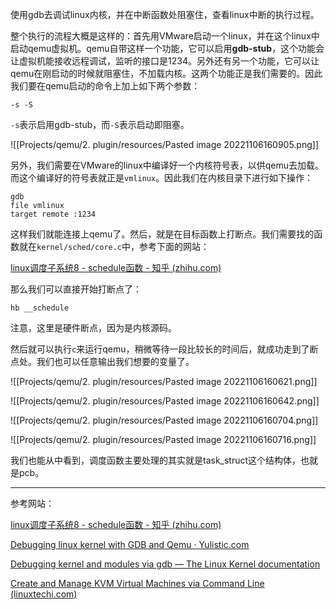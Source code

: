 使用gdb去调试linux内核，并在中断函数处阻塞住，查看linux中断的执行过程。

整个执行的流程大概是这样的：首先用VMware启动一个linux，并在这个linux中启动qemu虚拟机。qemu自带这样一个功能，它可以启用**gdb-stub**，这个功能会让虚拟机能接收远程调试，监听的接口是1234。另外还有另一个功能，它可以让qemu在刚启动的时候就阻塞住，不加载内核。这两个功能正是我们需要的。因此我们要在qemu启动的命令上加上如下两个参数：

```shell
-s -S
```

`-s`表示启用gdb-stub，而`-S`表示启动即阻塞。

![[Projects/qemu/2. plugin/resources/Pasted image 20221106160905.png]]

另外，我们需要在VMware的linux中编译好一个内核符号表，以供qemu去加载。而这个编译好的符号表就正是`vmlinux`。因此我们在内核目录下进行如下操作：

```shell
gdb
file vmlinux
target remote :1234
```

这样我们就能连接上qemu了。然后，就是在目标函数上打断点。我们需要找的函数就在`kernel/sched/core.c`中，参考下面的网站：

[linux调度子系统8 - schedule函数 - 知乎 (zhihu.com)](https://zhuanlan.zhihu.com/p/363791563)

那么我们可以直接开始打断点了：

```shell
hb __schedule
```

注意，这里是硬件断点，因为是内核源码。

然后就可以执行`c`来运行qemu，稍微等待一段比较长的时间后，就成功走到了断点处。我们也可以任意输出我们想要的变量了。

![[Projects/qemu/2. plugin/resources/Pasted image 20221106160621.png]]

![[Projects/qemu/2. plugin/resources/Pasted image 20221106160642.png]]

![[Projects/qemu/2. plugin/resources/Pasted image 20221106160704.png]]

![[Projects/qemu/2. plugin/resources/Pasted image 20221106160716.png]]

我们也能从中看到，调度函数主要处理的其实就是task_struct这个结构体，也就是pcb。

---

参考网站：

[linux调度子系统8 - schedule函数 - 知乎 (zhihu.com)](https://zhuanlan.zhihu.com/p/363791563)

[Debugging linux kernel with GDB and Qemu · Yulistic.com](https://yulistic.gitlab.io/2018/12/debugging-linux-kernel-with-gdb-and-qemu/)

[Debugging kernel and modules via gdb — The Linux Kernel documentation](https://docs.kernel.org/dev-tools/gdb-kernel-debugging.html)

[Create and Manage KVM Virtual Machines via Command Line (linuxtechi.com)](https://www.linuxtechi.com/create-manage-kvm-virtual-machine-cli/)